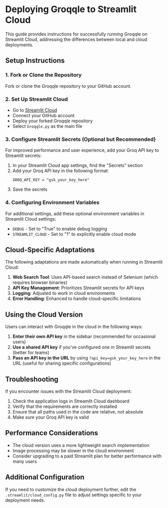 # Deploying Groqqle to Streamlit Cloud

This guide provides instructions for successfully running Groqqle on Streamlit Cloud, addressing the differences between local and cloud deployments.

## Setup Instructions

### 1. Fork or Clone the Repository

Fork or clone the Groqqle repository to your GitHub account.

### 2. Set Up Streamlit Cloud

- Go to [Streamlit Cloud](https://streamlit.io/cloud)
- Connect your GitHub account
- Deploy your forked Groqqle repository
- Select `Groqqle.py` as the main file

### 3. Configure Streamlit Secrets (Optional but Recommended)

For improved performance and user experience, add your Groq API key to Streamlit secrets:

1. In your Streamlit Cloud app settings, find the "Secrets" section
2. Add your Groq API key in the following format:
   ```
   GROQ_API_KEY = "gsk_your_key_here"
   ```
3. Save the secrets

### 4. Configuring Environment Variables

For additional settings, add these optional environment variables in Streamlit Cloud settings:

- `DEBUG` - Set to "True" to enable debug logging
- `STREAMLIT_CLOUD` - Set to "1" to explicitly enable cloud mode

## Cloud-Specific Adaptations

The following adaptations are made automatically when running in Streamlit Cloud:

1. **Web Search Tool**: Uses API-based search instead of Selenium (which requires browser binaries)
2. **API Key Management**: Prioritizes Streamlit secrets for API keys
3. **Logging**: Adjusted to work in cloud environments
4. **Error Handling**: Enhanced to handle cloud-specific limitations

## Using the Cloud Version

Users can interact with Groqqle in the cloud in the following ways:

1. **Enter their own API key** in the sidebar (recommended for occasional users)
2. **Use a shared API key** if you've configured one in Streamlit secrets (better for teams)
3. **Pass an API key in the URL** by using `?api_key=gsk_your_key_here` in the URL (useful for sharing specific configurations)

## Troubleshooting

If you encounter issues with the Streamlit Cloud deployment:

1. Check the application logs in Streamlit Cloud dashboard
2. Verify that the requirements are correctly installed
3. Ensure that all paths used in the code are relative, not absolute
4. Make sure your Groq API key is valid

## Performance Considerations

- The cloud version uses a more lightweight search implementation
- Image processing may be slower in the cloud environment
- Consider upgrading to a paid Streamlit plan for better performance with many users

## Additional Configuration

If you need to customize the cloud deployment further, edit the `.streamlit/cloud_config.py` file to adjust settings specific to your deployment needs.